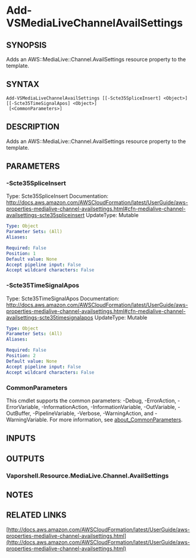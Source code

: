 # Add-VSMediaLiveChannelAvailSettings

## SYNOPSIS
Adds an AWS::MediaLive::Channel.AvailSettings resource property to the template.

## SYNTAX

```
Add-VSMediaLiveChannelAvailSettings [[-Scte35SpliceInsert] <Object>] [[-Scte35TimeSignalApos] <Object>]
 [<CommonParameters>]
```

## DESCRIPTION
Adds an AWS::MediaLive::Channel.AvailSettings resource property to the template.

## PARAMETERS

### -Scte35SpliceInsert
Type: Scte35SpliceInsert
Documentation: http://docs.aws.amazon.com/AWSCloudFormation/latest/UserGuide/aws-properties-medialive-channel-availsettings.html#cfn-medialive-channel-availsettings-scte35spliceinsert
UpdateType: Mutable

```yaml
Type: Object
Parameter Sets: (All)
Aliases:

Required: False
Position: 1
Default value: None
Accept pipeline input: False
Accept wildcard characters: False
```

### -Scte35TimeSignalApos
Type: Scte35TimeSignalApos
Documentation: http://docs.aws.amazon.com/AWSCloudFormation/latest/UserGuide/aws-properties-medialive-channel-availsettings.html#cfn-medialive-channel-availsettings-scte35timesignalapos
UpdateType: Mutable

```yaml
Type: Object
Parameter Sets: (All)
Aliases:

Required: False
Position: 2
Default value: None
Accept pipeline input: False
Accept wildcard characters: False
```

### CommonParameters
This cmdlet supports the common parameters: -Debug, -ErrorAction, -ErrorVariable, -InformationAction, -InformationVariable, -OutVariable, -OutBuffer, -PipelineVariable, -Verbose, -WarningAction, and -WarningVariable. For more information, see [about_CommonParameters](http://go.microsoft.com/fwlink/?LinkID=113216).

## INPUTS

## OUTPUTS

### Vaporshell.Resource.MediaLive.Channel.AvailSettings
## NOTES

## RELATED LINKS

[http://docs.aws.amazon.com/AWSCloudFormation/latest/UserGuide/aws-properties-medialive-channel-availsettings.html](http://docs.aws.amazon.com/AWSCloudFormation/latest/UserGuide/aws-properties-medialive-channel-availsettings.html)

